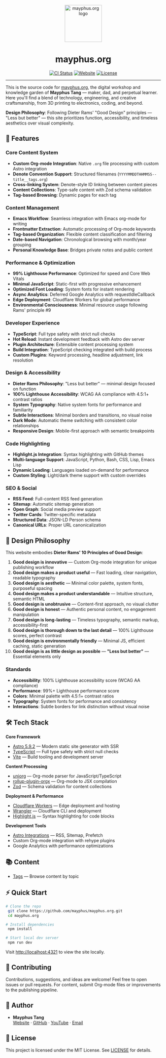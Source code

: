 <p align="center">
  <img src="https://mayphus.org/favicon.svg" alt="mayphus.org logo" width="120" />
</p>

<h1 align="center">mayphus.org</h1>

<p align="center">
  <a href="https://github.com/mayphus/mayphus.org/actions/workflows/ci.yml"><img src="https://github.com/mayphus/mayphus.org/actions/workflows/ci.yml/badge.svg" alt="CI Status"></a>
  <a href="https://mayphus.org/"><img src="https://img.shields.io/website?url=https%3A%2F%2Fmayphus.org" alt="Website"></a>
  <a href="https://github.com/mayphus/mayphus.org/blob/main/LICENSE"><img src="https://img.shields.io/github/license/mayphus/mayphus.org" alt="License"></a>
</p>

---

This is the source code for [mayphus.org](https://mayphus.org/), the digital workshop and knowledge garden of <strong>Mayphus Tang</strong> — maker, dad, and perpetual learner. Here you'll find a blend of technology, engineering, and creative craftsmanship, from 3D printing to electronics, coding, and beyond.

**Design Philosophy**: Following Dieter Rams' "Good Design" principles — "Less but better" — this site prioritizes function, accessibility, and timeless aesthetics over visual complexity.

## 🚀 Features

### **Core Content System**
- **Custom Org-mode Integration**: Native `.org` file processing with custom Astro integration
- **Denote Convention Support**: Structured filenames (`YYYYMMDDTHHMMSS--title__tags.org`)
- **Cross-linking System**: Denote-style ID linking between content pieces
- **Content Collections**: Type-safe content with Zod schema validation
- **Tag-based Browsing**: Dynamic pages for each tag

### **Content Management**
- **Emacs Workflow**: Seamless integration with Emacs org-mode for writing
- **Frontmatter Extraction**: Automatic processing of Org-mode keywords
- **Tag-based Organization**: Flexible content classification and filtering
- **Date-based Navigation**: Chronological browsing with month/year grouping
- **Personal Knowledge Base**: Bridges private notes and public content

### **Performance & Optimization**
- **99% Lighthouse Performance**: Optimized for speed and Core Web Vitals
- **Minimal JavaScript**: Static-first with progressive enhancement
- **Optimized Font Loading**: System fonts for instant rendering
- **Async Analytics**: Deferred Google Analytics with requestIdleCallback
- **Edge Deployment**: Cloudflare Workers for global performance
- **Environmental Consciousness**: Minimal resource usage following Rams' principle #9

### **Developer Experience**
- **TypeScript**: Full type safety with strict null checks
- **Hot Reload**: Instant development feedback with Astro dev server
- **Plugin Architecture**: Extensible content processing system
- **Build Integration**: TypeScript checking integrated with build process
- **Custom Plugins**: Keyword processing, headline adjustment, link resolution

### **Design & Accessibility**
- **Dieter Rams Philosophy**: "Less but better" — minimal design focused on function
- **100% Lighthouse Accessibility**: WCAG AA compliance with 4.5:1+ contrast ratios
- **System Typography**: Native system fonts for performance and familiarity
- **Subtle Interactions**: Minimal borders and transitions, no visual noise
- **Dark Mode**: Automatic theme switching with consistent color relationships
- **Responsive Design**: Mobile-first approach with semantic breakpoints

### **Code Highlighting**
- **Highlight.js Integration**: Syntax highlighting with GitHub themes
- **Multi-language Support**: JavaScript, Python, Bash, CSS, Lisp, Emacs Lisp
- **Dynamic Loading**: Languages loaded on-demand for performance
- **Custom Styling**: Light/dark theme support with custom overrides

### **SEO & Social**
- **RSS Feed**: Full-content RSS feed generation
- **Sitemap**: Automatic sitemap generation
- **Open Graph**: Social media preview support
- **Twitter Cards**: Twitter-specific metadata
- **Structured Data**: JSON-LD Person schema
- **Canonical URLs**: Proper URL canonicalization

## 🎨 Design Philosophy

This website embodies **Dieter Rams' 10 Principles of Good Design**:

1. **Good design is innovative** — Custom Org-mode integration for unique publishing workflow
2. **Good design makes a product useful** — Fast loading, clear navigation, readable typography
3. **Good design is aesthetic** — Minimal color palette, system fonts, purposeful spacing
4. **Good design makes a product understandable** — Intuitive structure, semantic HTML
5. **Good design is unobtrusive** — Content-first approach, no visual clutter
6. **Good design is honest** — Authentic personal content, no engagement manipulation
7. **Good design is long-lasting** — Timeless typography, semantic markup, accessibility-first
8. **Good design is thorough down to the last detail** — 100% Lighthouse scores, perfect contrast
9. **Good design is environmentally friendly** — Minimal JS, efficient caching, static generation
10. **Good design is as little design as possible** — **"Less but better"** — Essential elements only

### Standards

- **Accessibility**: 100% Lighthouse accessibility score (WCAG AA compliance)
- **Performance**: 99%+ Lighthouse performance score  
- **Colors**: Minimal palette with 4.5:1+ contrast ratios
- **Typography**: System fonts for performance and consistency
- **Interactions**: Subtle borders for link distinction without visual noise

## 🛠️ Tech Stack

**Core Framework**
- [Astro 5.9.2](https://astro.build) — Modern static site generator with SSR
- [TypeScript](https://www.typescriptlang.org/) — Full type safety with strict null checks
- [Vite](https://vitejs.dev/) — Build tooling and development server

**Content Processing**
- [uniorg](https://github.com/rasendubi/uniorg) — Org-mode parser for JavaScript/TypeScript
- [rollup-plugin-orgx](https://www.npmjs.com/package/rollup-plugin-orgx) — Org-mode to JSX compilation
- [Zod](https://zod.dev/) — Schema validation for content collections

**Deployment & Performance**
- [Cloudflare Workers](https://workers.cloudflare.com/) — Edge deployment and hosting
- [Wrangler](https://developers.cloudflare.com/workers/wrangler/) — Cloudflare CLI and deployment
- [Highlight.js](https://highlightjs.org/) — Syntax highlighting for code blocks

**Development Tools**
- [Astro Integrations](https://docs.astro.build/en/guides/integrations-guide/) — RSS, Sitemap, Prefetch
- Custom Org-mode integration with rehype plugins
- Google Analytics with performance optimizations

## 📚 Content

- [Tags](https://mayphus.org/tags/) — Browse content by topic

## ⚡ Quick Start

```bash
# Clone the repo
 git clone https://github.com/mayphus/mayphus.org.git
 cd mayphus.org

# Install dependencies
 npm install

# Start local dev server
 npm run dev
```

Visit [http://localhost:4321](http://localhost:4321) to view the site locally.

## 🤝 Contributing

Contributions, suggestions, and ideas are welcome! Feel free to open issues or pull requests. For content, submit Org-mode files or improvements to the publishing pipeline.

## 👤 Author

- **Mayphus Tang**  
  [Website](https://mayphus.org) · [GitHub](https://github.com/mayphus) · [YouTube](https://youtube.com/@mayphustang) · [Email](mailto:tangmeifa@gmail.com)

## 📝 License

This project is licensed under the MIT License. See [LICENSE](LICENSE) for details.
